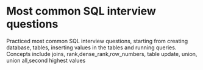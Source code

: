 # Most common SQL interview questions

Practiced most common SQL interview questions, starting from creating database, tables, inserting values in the tables and running queries.
Concepts include joins, rank,dense_rank,row_numbers, table update, union, union all,second highest values
